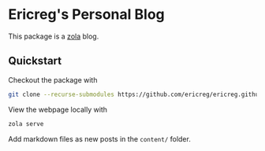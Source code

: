 # Ericreg's Personal Blog

This package is a [zola](https://www.getzola.org/) blog.

## Quickstart

Checkout the package with

```bash
git clone --recurse-submodules https://github.com/ericreg/ericreg.github.io.git
```

View the webpage locally with

```bash
zola serve
```

Add markdown files as new posts in the `content/` folder.
